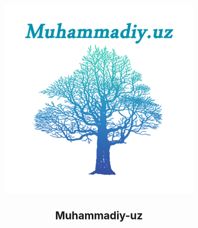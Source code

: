 <p align="center">
    <a href="https://github.com/yiisoft" target="_blank">
        <img src="https://github.com/Muhammadiy-uz/Muhammadiy/blob/main/assets/img/pds/logo-2.png" height="500">
    </a>
    <h1 align="center">Muhammadiy-uz</h1>
    <br>
</p>
